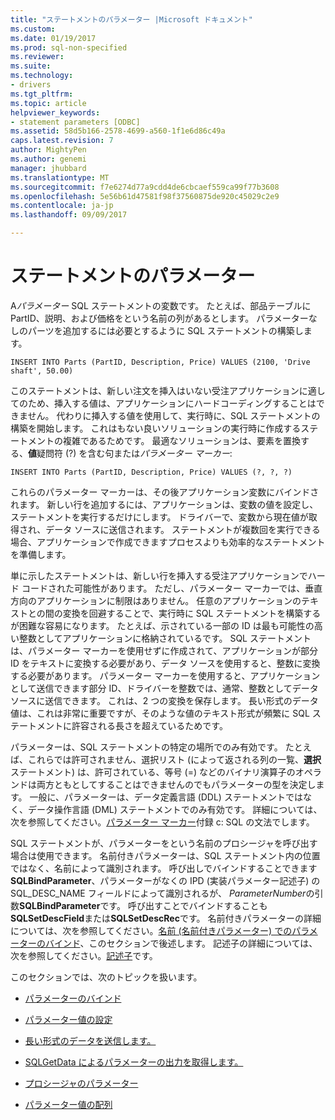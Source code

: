 ```yaml
---
title: "ステートメントのパラメーター |Microsoft ドキュメント"
ms.custom: 
ms.date: 01/19/2017
ms.prod: sql-non-specified
ms.reviewer: 
ms.suite: 
ms.technology:
- drivers
ms.tgt_pltfrm: 
ms.topic: article
helpviewer_keywords:
- statement parameters [ODBC]
ms.assetid: 58d5b166-2578-4699-a560-1f1e6d86c49a
caps.latest.revision: 7
author: MightyPen
ms.author: genemi
manager: jhubbard
ms.translationtype: MT
ms.sourcegitcommit: f7e6274d77a9cdd4de6cbcaef559ca99f77b3608
ms.openlocfilehash: 5e56b61d47581f98f37560875de920c45029c2e9
ms.contentlocale: ja-jp
ms.lasthandoff: 09/09/2017

---
```

# <a name="statement-parameters"></a>ステートメントのパラメーター
A*パラメーター* SQL ステートメントの変数です。 たとえば、部品テーブルに PartID、説明、および価格をという名前の列があるとします。 パラメーターなしのパーツを追加するには必要とするように SQL ステートメントの構築します。  
  
```  
INSERT INTO Parts (PartID, Description, Price) VALUES (2100, 'Drive shaft', 50.00)  
```  
  
 このステートメントは、新しい注文を挿入はいない受注アプリケーションに適してのため、挿入する値は、アプリケーションにハードコーディングすることはできません。 代わりに挿入する値を使用して、実行時に、SQL ステートメントの構築を開始します。 これはもない良いソリューションの実行時に作成するステートメントの複雑であるためです。 最適なソリューションは、要素を置換する、**値**疑問符 (?) を含む句または*パラメーター マーカー*:  
  
```  
INSERT INTO Parts (PartID, Description, Price) VALUES (?, ?, ?)  
```  
  
 これらのパラメーター マーカーは、その後アプリケーション変数にバインドされます。 新しい行を追加するには、アプリケーションは、変数の値を設定し、ステートメントを実行するだけにします。 ドライバーで、変数から現在値が取得され、データ ソースに送信されます。 ステートメントが複数回を実行できる場合、アプリケーションで作成できますプロセスよりも効率的なステートメントを準備します。  
  
 単に示したステートメントは、新しい行を挿入する受注アプリケーションでハード コードされた可能性があります。 ただし、パラメーター マーカーでは、垂直方向のアプリケーションに制限はありません。 任意のアプリケーションのテキストとの間の変換を回避することで、実行時に SQL ステートメントを構築するが困難な容易になります。 たとえば、示されている一部の ID は最も可能性の高い整数としてアプリケーションに格納されているです。 SQL ステートメントは、パラメーター マーカーを使用せずに作成されて、アプリケーションが部分 ID をテキストに変換する必要があり、データ ソースを使用すると、整数に変換する必要があります。 パラメーター マーカーを使用すると、アプリケーションとして送信できます部分 ID、ドライバーを整数では、通常、整数としてデータ ソースに送信できます。 これは、2 つの変換を保存します。 長い形式のデータ値は、これは非常に重要ですが、そのような値のテキスト形式が頻繁に SQL ステートメントに許容される長さを超えているためです。  
  
 パラメーターは、SQL ステートメントの特定の場所でのみ有効です。 たとえば、これらでは許可されません、選択リスト (によって返される列の一覧、**選択**ステートメント) は、許可されている、等号 (=) などのバイナリ演算子のオペランドは両方ともとしてすることはできませんのでもパラメーターの型を決定します。 一般に、パラメーターは、データ定義言語 (DDL) ステートメントではなく、データ操作言語 (DML) ステートメントでのみ有効です。 詳細については、次を参照してください。[パラメーター マーカー](../../../odbc/reference/appendixes/parameter-markers.md)付録 c: SQL の文法でします。  
  
 SQL ステートメントが、パラメーターをという名前のプロシージャを呼び出す場合は使用できます。 名前付きパラメーターは、SQL ステートメント内の位置ではなく、名前によって識別されます。 呼び出しでバインドすることできます**SQLBindParameter**、パラメーターがなくの IPD (実装パラメーター記述子) の SQL_DESC_NAME フィールドによって識別されるが、 *ParameterNumber*の引数**SQLBindParameter**です。 呼び出すことでバインドすることも**SQLSetDescField**または**SQLSetDescRec**です。 名前付きパラメーターの詳細については、次を参照してください。[名前 (名前付きパラメーター) でのパラメーターのバインド](../../../odbc/reference/develop-app/binding-parameters-by-name-named-parameters.md)、このセクションで後述します。 記述子の詳細については、次を参照してください。[記述子](../../../odbc/reference/develop-app/descriptors.md)です。  
  
 このセクションでは、次のトピックを扱います。  
  
-   [パラメーターのバインド](../../../odbc/reference/develop-app/binding-parameters-odbc.md)  
  
-   [パラメーター値の設定](../../../odbc/reference/develop-app/setting-parameter-values.md)  
  
-   [長い形式のデータを送信します。](../../../odbc/reference/develop-app/sending-long-data.md)  
  
-   [SQLGetData によるパラメーターの出力を取得します。](../../../odbc/reference/develop-app/retrieving-output-parameters-using-sqlgetdata.md)  
  
-   [プロシージャのパラメーター](../../../odbc/reference/develop-app/procedure-parameters.md)  
  
-   [パラメーター値の配列](../../../odbc/reference/develop-app/arrays-of-parameter-values.md)
